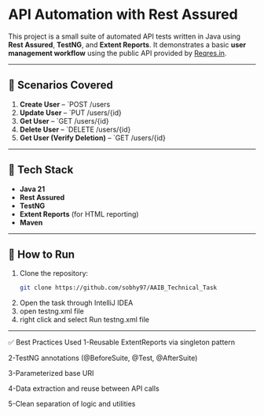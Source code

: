 # API Automation with Rest Assured
This project is a small suite of automated API tests written in Java using **Rest Assured**, **TestNG**, and **Extent Reports**. It demonstrates a basic **user management workflow** using the public API provided by [Reqres.in](https://reqres.in/).

---

## 📌 Scenarios Covered

1. **Create User** – `POST /users
2. **Update User** – `PUT /users/{id}
3. **Get User** – `GET /users/{id}
4. **Delete User** – `DELETE /users/{id}
5. **Get User (Verify Deletion)** – `GET /users/{id}

---

## 🧰 Tech Stack

- **Java 21**
- **Rest Assured**
- **TestNG**
- **Extent Reports** (for HTML reporting)
- **Maven**

---

## 🚀 How to Run

1. Clone the repository:
   ```bash
   git clone https://github.com/sobhy97/AAIB_Technical_Task
2. Open the task through IntelliJ IDEA
3. open testng.xml file
4. right click and select Run testng.xml file

---

✅ Best Practices Used
1-Reusable ExtentReports via singleton pattern

2-TestNG annotations (@BeforeSuite, @Test, @AfterSuite)

3-Parameterized base URI

4-Data extraction and reuse between API calls

5-Clean separation of logic and utilities